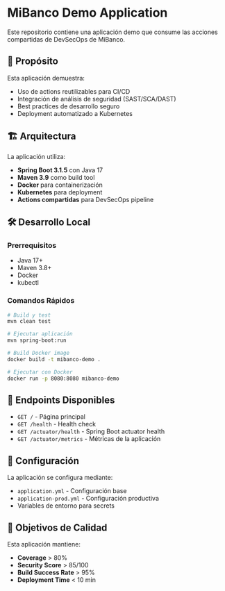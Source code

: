 # MiBanco Demo Application

Este repositorio contiene una aplicación demo que consume las acciones compartidas de DevSecOps de MiBanco.

## 🎯 Propósito

Esta aplicación demuestra:
- Uso de actions reutilizables para CI/CD
- Integración de análisis de seguridad (SAST/SCA/DAST)
- Best practices de desarrollo seguro
- Deployment automatizado a Kubernetes

## 🏗️ Arquitectura

La aplicación utiliza:
- **Spring Boot 3.1.5** con Java 17
- **Maven 3.9** como build tool
- **Docker** para containerización
- **Kubernetes** para deployment
- **Actions compartidas** para DevSecOps pipeline

## 🛠️ Desarrollo Local

### Prerrequisitos
- Java 17+
- Maven 3.8+
- Docker
- kubectl

### Comandos Rápidos

```bash
# Build y test
mvn clean test

# Ejecutar aplicación
mvn spring-boot:run

# Build Docker image
docker build -t mibanco-demo .

# Ejecutar con Docker
docker run -p 8080:8080 mibanco-demo
```

## 📝 Endpoints Disponibles

- `GET /` - Página principal
- `GET /health` - Health check
- `GET /actuator/health` - Spring Boot actuator health
- `GET /actuator/metrics` - Métricas de la aplicación

## 🔧 Configuración

La aplicación se configura mediante:
- `application.yml` - Configuración base
- `application-prod.yml` - Configuración productiva
- Variables de entorno para secrets

## 🎯 Objetivos de Calidad

Esta aplicación mantiene:
- **Coverage** > 80%
- **Security Score** > 85/100
- **Build Success Rate** > 95%
- **Deployment Time** < 10 min